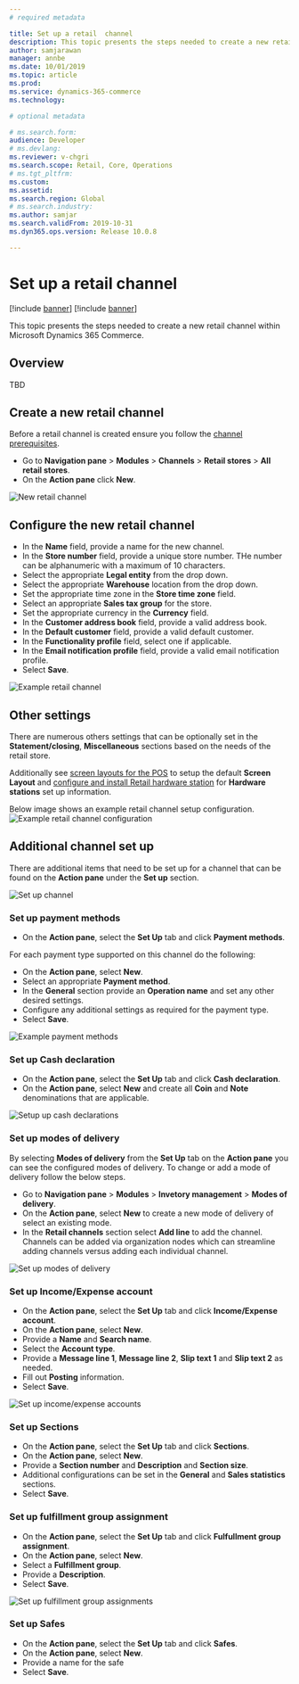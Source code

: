 ```yaml
---
# required metadata

title: Set up a retail  channel
description: This topic presents the steps needed to create a new retail channel within Microsoft Dynamics 365 Commerce.
author: samjarawan
manager: annbe
ms.date: 10/01/2019
ms.topic: article
ms.prod: 
ms.service: dynamics-365-commerce
ms.technology: 

# optional metadata

# ms.search.form: 
audience: Developer
# ms.devlang: 
ms.reviewer: v-chgri
ms.search.scope: Retail, Core, Operations
# ms.tgt_pltfrm: 
ms.custom: 
ms.assetid: 
ms.search.region: Global
# ms.search.industry: 
ms.author: samjar
ms.search.validFrom: 2019-10-31
ms.dyn365.ops.version: Release 10.0.8

---
```

# Set up a retail channel

[!include [banner](../includes/preview-banner.md)]
[!include [banner](../includes/banner.md)]

This topic presents the steps needed to create a new retail channel within Microsoft Dynamics 365 Commerce.

## Overview
TBD

## Create a new retail channel
Before a retail channel is created ensure you follow the [channel prerequisites](channels-prerequisites.md).

* Go to **Navigation pane** > **Modules** > **Channels** > **Retail stores** > **All retail stores**.
* On the **Action pane** click **New**.

![New retail channel](media/channel-setup-retail-1.png)

## Configure the new retail channel
* In the **Name** field, provide a name for the new channel.
* In the **Store number** field, provide a unique store number. THe number can be alphanumeric with a maximum of 10 characters.
* Select the appropriate **Legal entity** from the drop down.
* Select the appropriate **Warehouse** location from the drop down.
* Set the appropriate time zone in the **Store time zone** field.
* Select an appropriate **Sales tax group** for the store.
* Set the appropriate currency in the **Currency** field.
* In the **Customer address book** field, provide a valid address book.
* In the **Default customer** field, provide a valid default customer.
* In the **Functionality profile** field, select one if applicable.
* In the **Email notification profile** field, provide a valid email notification profile.
* Select **Save**.

![Example retail channel](media/channel-setup-retail-2.png)

## Other settings
There are numerous others settings that can be optionally set in the **Statement/closing**, **Miscellaneous** sections based on the needs of the retail store.

Additionally see [screen layouts for the POS](https://docs.microsoft.com/en-us/dynamics365/retail/pos-screen-layouts?toc=/dynamics365/commerce/toc.json) to setup the default **Screen Layout** and [configure and install Retail hardware station](https://docs.microsoft.com/en-us/dynamics365/retail/retail-hardware-station-configuration-installation) for **Hardware stations** set up information.

Below image shows an example retail channel setup configuration.
![Example retail channel configuration](media/channel-setup-retail-3.png)

## Additional channel set up
There are additional items that need to be set up for a channel that can be found on the **Action pane** under the **Set up** section.

![Set up channel](media/channel-setup-retail-4.png)

### Set up payment methods
* On the **Action pane**, select the **Set Up** tab and click **Payment methods**.

For each payment type supported on this channel do the following:
* On the **Action pane**, select **New**.
* Select an appropriate **Payment method**.
* In the **General** section provide an **Operation name** and set any other desired settings.
* Configure any additional settings as required for the payment type.
* Select **Save**.

![Example payment methods](media/channel-setup-retail-5.png)

### Set up Cash declaration
* On the **Action pane**, select the **Set Up** tab and click **Cash declaration**.
* On the **Action pane**, select **New** and create all **Coin** and **Note** denominations that are applicable.

![Setup up cash declarations](media/channel-setup-retail-6.png)

### Set up modes of delivery
By selecting **Modes of delivery** from the **Set Up** tab on the **Action pane** you can see the configured modes of delivery.  To change or add a mode of delivery follow the below steps.
* Go to **Navigation pane** > **Modules** > **Invetory management** > **Modes of delivery**.
* On the **Action pane**, select **New** to create a new mode of delivery of select an existing mode.
* In the **Retail channels** section select **Add line** to add the channel.  Channels can be added via organization nodes which can streamline adding channels versus adding each individual channel.

![Set up modes of delivery](media/channel-setup-retail-7.png)

### Set up Income/Expense account
* On the **Action pane**, select the **Set Up** tab and click **Income/Expense account**.
* On the **Action pane**, select **New**.
* Provide a **Name** and **Search name**.
* Select the **Account type**.
* Provide a **Message line 1**, **Message line 2**, **Slip text 1** and **Slip text 2** as needed.
* Fill out **Posting** information.
* Select **Save**.

![Set up income/expense accounts](media/channel-setup-retail-8.png)

### Set up Sections
* On the **Action pane**, select the **Set Up** tab and click **Sections**.
* On the **Action pane**, select **New**.
* Provide a **Section number** and **Description** and **Section size**.
* Additional configurations can be set in the **General** and **Sales statistics** sections.
* Select **Save**.

### Set up fulfillment group assignment
* On the **Action pane**, select the **Set Up** tab and click **Fulfullment group assignment**.
* On the **Action pane**, select **New**.
* Select a **Fulfillment group**.
* Provide a **Description**.
* Select **Save**.

![Set up fulfillment group assignments](media/channel-setup-retail-9.png)

### Set up Safes
* On the **Action pane**, select the **Set Up** tab and click **Safes**.
* On the **Action pane**, select **New**.
* Provide a name for the safe
* Select **Save**.
